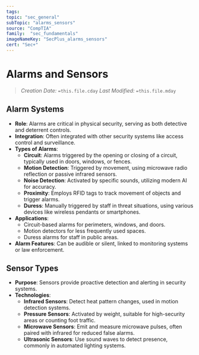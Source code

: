 ```yaml
---
tags:
topic: "sec_general"
subTopic: "alarms_sensors"
source: "CompTIA"
family:  "sec_fundamentals"
imageNameKey: "SecPlus_alarms_sensors" 
cert: "Sec+"
---
```

# Alarms and Sensors
> *Creation Date:* `=this.file.cday`
> *Last Modified:* `=this.file.mday`

## Alarm Systems
- **Role**: Alarms are critical in physical security, serving as both detective and deterrent controls.
- **Integration**: Often integrated with other security systems like access control and surveillance.
- **Types of Alarms**:
  - **Circuit**: Alarms triggered by the opening or closing of a circuit, typically used in doors, windows, or fences.
  - **Motion Detection**: Triggered by movement, using microwave radio reflection or passive infrared sensors.
  - **Noise Detection**: Activated by specific sounds, utilizing modern AI for accuracy.
  - **Proximity**: Employs RFID tags to track movement of objects and trigger alarms.
  - **Duress**: Manually triggered by staff in threat situations, using various devices like wireless pendants or smartphones.
- **Applications**:
  - Circuit-based alarms for perimeters, windows, and doors.
  - Motion detectors for less frequently used spaces.
  - Duress alarms for staff in public areas.
- **Alarm Features**: Can be audible or silent, linked to monitoring systems or law enforcement.

## Sensor Types
- **Purpose**: Sensors provide proactive detection and alerting in security systems.
- **Technologies**:
  - **Infrared Sensors**: Detect heat pattern changes, used in motion detection systems.
  - **Pressure Sensors**: Activated by weight, suitable for high-security areas or counting foot traffic.
  - **Microwave Sensors**: Emit and measure microwave pulses, often paired with infrared for reduced false alarms.
  - **Ultrasonic Sensors**: Use sound waves to detect presence, commonly in automated lighting systems.
